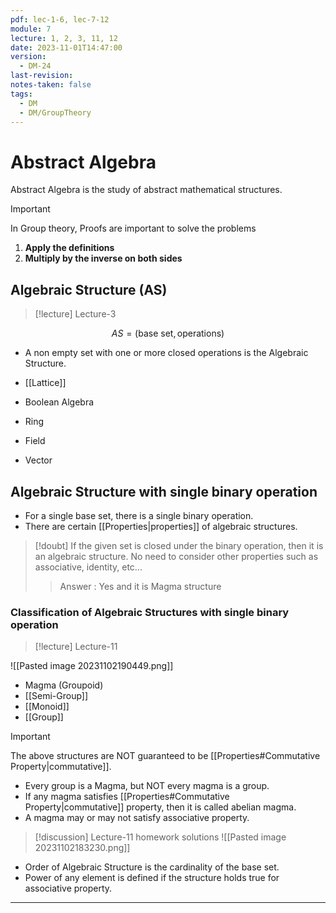 ```yaml
---
pdf: lec-1-6, lec-7-12
module: 7
lecture: 1, 2, 3, 11, 12
date: 2023-11-01T14:47:00
version:
  - DM-24
last-revision: 
notes-taken: false
tags:
  - DM
  - DM/GroupTheory
---
```

# Abstract Algebra
Abstract Algebra is the study of abstract mathematical structures.

> [!important] 
> In Group theory, Proofs are important to solve the problems
> 1. **Apply the definitions**
> 2. **Multiply by the inverse on both sides**

## Algebraic Structure (AS)
> [!lecture] Lecture-3

$$
AS = (\text{base set}, \text{operations})
$$
- A non empty set with one or more closed operations is the Algebraic Structure.

- [[Lattice]]
- Boolean Algebra
- Ring
- Field
- Vector


## Algebraic Structure with single binary operation
- For a single base set, there is a single binary operation.
- There are certain [[Properties|properties]] of algebraic structures.

> [!doubt] 
> If the given set is closed under the binary operation, then it is an algebraic structure. No need to consider other properties such as associative, identity, etc...
>> Answer : Yes and it is Magma structure

### Classification of Algebraic Structures with single binary operation
> [!lecture] Lecture-11

![[Pasted image 20231102190449.png]]

- Magma (Groupoid)
- [[Semi-Group]]
- [[Monoid]]
- [[Group]]


> [!important] 
> The above structures are NOT guaranteed to be [[Properties#Commutative Property|commutative]].


- Every group is a Magma, but NOT every magma is a group.
- If any magma satisfies [[Properties#Commutative Property|commutative]] property, then it is called abelian magma.
- A magma may or may not satisfy associative property.


> [!discussion] Lecture-11 homework solutions
> ![[Pasted image 20231102183230.png]]


- Order of Algebraic Structure is the cardinality of the base set.
- Power of any element is defined if the structure holds true for associative property.

---
